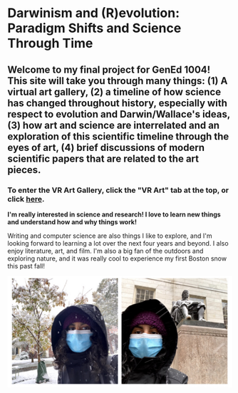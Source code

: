 # Darwinism and (R)evolution: Paradigm Shifts and Science Through Time
## Welcome to my final project for GenEd 1004! This site will take you through many things: (1) A virtual art gallery, (2) a timeline of how science has changed throughout history, especially with respect to evolution and Darwin/Wallace's ideas, (3) how art and science are interrelated and an exploration of this scientific timeline through the eyes of art, (4) brief discussions of modern scientific papers that are related to the art pieces.
### To enter the VR Art Gallery, click the "VR Art" tab at the top, or click [here](https://shanivi.github.io/paradigmshifts/another-page-science.html).

**I'm really interested in science and research! I love to learn new things and understand how and why things work!**

Writing and computer science are also things I like to explore, and I'm looking forward to learning a lot over the next four years and beyond. I also enjoy literature, art, and film. I'm also a big fan of the outdoors and exploring nature, and it was really cool to experience my first Boston snow this past fall!

![Shanivi Snow Pic](/images/shanivisnow.jpg)
